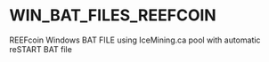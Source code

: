 # WIN_BAT_FILES_REEFCOIN
REEFcoin Windows BAT FILE using IceMining.ca pool with automatic reSTART BAT file

